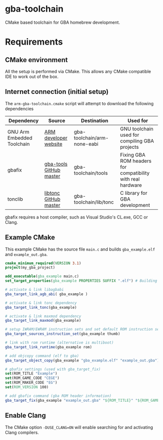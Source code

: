 # gba-toolchain

CMake based toolchain for GBA homebrew development.

# Requirements

## CMake environment

All the setup is performed via CMake. This allows any CMake compatible IDE to work out of the box.

## Internet connection (initial setup)

The `arm-gba-toolchain.cmake` script will attempt to download the following dependencies

|Dependency|Source|Destination|Used for|
|---|---|---|---|
|GNU Arm Embedded Toolchain|[ARM developer website](https://developer.arm.com/tools-and-software/open-source-software/developer-tools/gnu-toolchain/gnu-rm/downloads)|   gba-toolchain/arm-none-eabi|GNU toolchain used for compiling GBA projects|
|gbafix|[gba-tools GitHub master](https://raw.githubusercontent.com/devkitPro/gba-tools/master/src/gbafix.c)|gba-toolchain/tools|Fixing GBA ROM headers for compatibility with real hardware|
|tonclib|[libtonc GitHub master](https://github.com/devkitPro/libtonc)|gba-toolchain/lib/tonc|C library for GBA development|

gbafix requires a host compiler, such as Visual Studio's CL.exe, GCC or Clang.

## Example CMake

This example CMake has the source file `main.c` and builds `gba_example.elf` and `example_out.gba`.

```cmake
cmake_minimum_required(VERSION 3.1)
project(my_gba_project)

add_executable(gba_example main.c)
set_target_properties(gba_example PROPERTIES SUFFIX ".elf") # Building gba_example.elf

# activate & link libagbabi
gba_target_link_agb_abi( gba_example )

# activate & link tonc dependency
gba_target_link_tonc(gba_example)

# activate & link maxmod dependency
gba_target_link_maxmod(gba_example)

# setup IWRAM/EWRAM instruction sets and set default ROM instruction set to thumb
gba_target_sources_instruction_set(gba_example thumb)

# link with rom runtime (alternative is multiboot)
gba_target_link_runtime(gba_example rom)

# add objcopy command (elf to gba)
gba_target_object_copy(gba_example "gba_example.elf" "example_out.gba")

# gbafix settings (used with gba_target_fix)
set(ROM_TITLE "Example")
set(ROM_GAME_CODE "CEGE")
set(ROM_MAKER_CODE "EG")
set(ROM_VERSION 100)

# add gbafix command (gba ROM header information)
gba_target_fix(gba_example "example_out.gba" "${ROM_TITLE}" "${ROM_GAME_CODE}" "${ROM_MAKER_CODE}" ${ROM_VERSION})
```

## Enable Clang

The CMake option `-DUSE_CLANG=ON` will enable searching for and activating Clang compilers.
